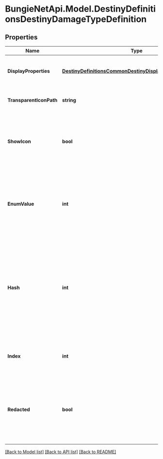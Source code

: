 
# BungieNetApi.Model.DestinyDefinitionsDestinyDamageTypeDefinition

## Properties

Name | Type | Description | Notes
------------ | ------------- | ------------- | -------------
**DisplayProperties** | [**DestinyDefinitionsCommonDestinyDisplayPropertiesDefinition**](DestinyDefinitionsCommonDestinyDisplayPropertiesDefinition.md) | The description of the damage type, icon etc... | [optional] 
**TransparentIconPath** | **string** | A variant of the icon that is transparent and colorless. | [optional] 
**ShowIcon** | **bool** | If TRUE, the game shows this damage type&#39;s icon. Otherwise, it doesn&#39;t. Whether you show it or not is up to you. | [optional] 
**EnumValue** | **int** | We have an enumeration for damage types for quick reference. This is the current definition&#39;s damage type enum value. | [optional] 
**Hash** | **int** | The unique identifier for this entity. Guaranteed to be unique for the type of entity, but not globally.  When entities refer to each other in Destiny content, it is this hash that they are referring to. | [optional] 
**Index** | **int** | The index of the entity as it was found in the investment tables. | [optional] 
**Redacted** | **bool** | If this is true, then there is an entity with this identifier/type combination, but BNet is not yet allowed to show it. Sorry! | [optional] 

[[Back to Model list]](../README.md#documentation-for-models)
[[Back to API list]](../README.md#documentation-for-api-endpoints)
[[Back to README]](../README.md)

